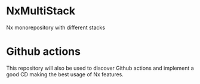 # NxMultiStack
Nx monorepository with different stacks

# Github actions
This repository will also be used to discover Github actions and implement a good CD making the best usage of Nx features.